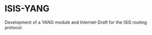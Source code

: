 ISIS-YANG
=========

Development of a YANG module and Internet-Draft for the ISIS routing protocol.
